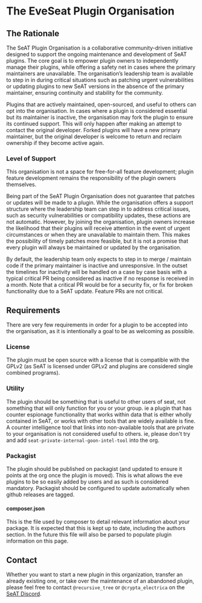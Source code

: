 # The EveSeat Plugin Organisation

## The Rationale

The SeAT Plugin Organisation is a collaborative community-driven initiative designed to support the ongoing maintenance and development of SeAT plugins. The core goal is to empower plugin owners to independently manage their plugins, while offering a safety net in cases where the primary maintainers are unavailable. The organisation’s leadership team is available to step in in during critical situations such as patching urgent vulnerabilities or updating plugins to new SeAT versions in the absence of the primary maintainer, ensuring continuity and stability for the community.

Plugins that are actively maintained, open-sourced, and useful to others can opt into the organisation. In cases where a plugin is considered essential but its maintainer is inactive, the organisation may fork the plugin to ensure its continued support. This will only happen after making an attempt to contact the original developer. Forked plugins will have a new primary maintainer, but the original developer is welcome to return and reclaim ownership if they become active again.

### Level of Support

This organisation is not a space for free-for-all feature development; plugin feature development remains the responsibility of the plugin owners themselves.

Being part of the SeAT Plugin Organisation does not guarantee that patches or updates will be made to a plugin. While the organisation offers a support structure where the leadership team can step in to address critical issues, such as security vulnerabilities or compatibility updates, these actions are not automatic. However, by joining the organisation, plugin owners increase the likelihood that their plugins will receive attention in the event of urgent circumstances or when they are unavailable to maintain them. This makes the possibility of timely patches more feasible, but it is not a promise that every plugin will always be maintained or updated by the organisation.

By default, the leadership team only expects to step in to merge / maintain code if the primary maintainer is inactive and unresponsive. In the outset the timelines for inactivity will be handled on a case by case basis with a typical critical PR being considered as inactive if no response is received in a month. Note that a critical PR would be for a security fix, or fix for broken functionality due to a SeAT update. Feature PRs are not critical.

## Requirements

There are very few requirements in order for a plugin to be accepted into the organisation, as it is intentionally a goal to be as welcoming as possible.

### License

The plugin must be open source with a license that is compatible with the GPLv2 (as SeAT is licensed under GPLv2 and plugins are considered single combined programs).

### Utility

The plugin should be something that is useful to other users of seat, not something that will only function for you or your group. ie a plugin that has counter espionage functionality that works within data that is either wholly contained in SeAT, or works with other tools that are widely available is fine. A counter intelligence tool that links into non-available tools that are private to your organisation is not considered useful to others. ie, please don't try and add `seat-private-internal-goon-intel-tool` into the org.

### Packagist

The plugin should be published on packagist (and updated to ensure it points at the org once the plugin is moved). This is what allows the eve plugins to be so easily added by users and as such is considered mandatory. Packagist should be configured to update automatically when github releases are tagged.

#### composer.json

This is the file used by composer to detail relevant information about your package. It is expected that this is kept up to date, including the authors section.
In the future this file will also be parsed to populate plugin information on this page.

## Contact
Whether you want to start a new plugin in this organization, transfer an already existing one, or take over the maintenance of an abandoned plugin, please feel free to contact `@recursive_tree` or `@crypta_electrica` on the [SeAT Discord](https://discord.gg/VcUZRcnMYK).